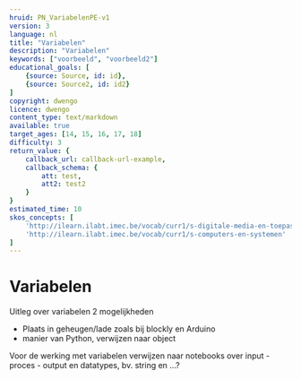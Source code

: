 ```yaml
---
hruid: PN_VariabelenPE-v1
version: 3
language: nl
title: "Variabelen"
description: "Variabelen"
keywords: ["voorbeeld", "voorbeeld2"]
educational_goals: [
    {source: Source, id: id}, 
    {source: Source2, id: id2}
]
copyright: dwengo
licence: dwengo
content_type: text/markdown
available: true
target_ages: [14, 15, 16, 17, 18]
difficulty: 3
return_value: {
    callback_url: callback-url-example,
    callback_schema: {
        att: test,
        att2: test2
    }
}
estimated_time: 10
skos_concepts: [
    'http://ilearn.ilabt.imec.be/vocab/curr1/s-digitale-media-en-toepassingen', 
    'http://ilearn.ilabt.imec.be/vocab/curr1/s-computers-en-systemen'
]
---
```

# Variabelen
Uitleg over variabelen
2 mogelijkheden
- Plaats in geheugen/lade zoals bij blockly en Arduino
- manier van Python, verwijzen naar object

Voor de werking met variabelen verwijzen naar notebooks over input - proces - output en datatypes, bv. string en ...?